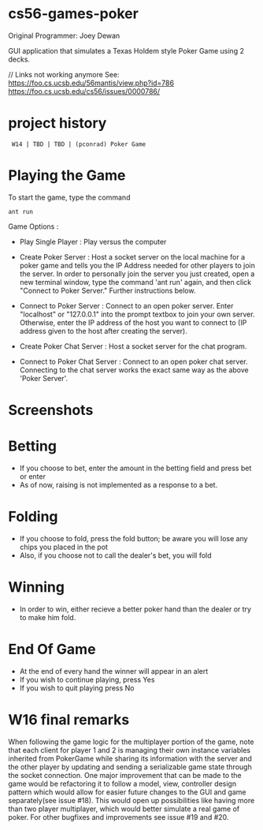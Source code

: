 cs56-games-poker
================
Original Programmer: Joey Dewan
        
GUI application that simulates a Texas Holdem style Poker Game using 2 decks.

// Links not working anymore
See: https://foo.cs.ucsb.edu/56mantis/view.php?id=786
https://foo.cs.ucsb.edu/cs56/issues/0000786/

project history
===============
```
 W14 | TBD | TBD | (pconrad) Poker Game
```

Playing the Game
================
To start the game, type the command
```
ant run
```
Game Options :

* Play Single Player : Play versus the computer

* Create Poker Server : Host a socket server on the local machine for a poker game and tells you the IP Address needed for other players to join the server. In order to personally join the server you just created, open a new terminal window, type the command 'ant run' again, and then click "Connect to Poker Server." Further instructions below.

* Connect to Poker Server : Connect to an open poker server. Enter "localhost" or "127.0.0.1" into the prompt textbox to join your own server. Otherwise, enter the IP address of the host you want to connect to (IP address given to the host after creating the server). 

* Create Poker Chat Server : Host a socket server for the chat program. 

* Connect to Poker Chat Server : Connect to an open poker chat server. Connecting to the chat server works the exact same way as the above 'Poker Server'.
 


Screenshots
===========



Betting
=======
* If you choose to bet, enter the amount in the betting field and press bet or enter
* As of now, raising is not implemented as a response to a bet.

Folding
=======
* If you choose to fold, press the fold button; be aware you will lose any chips you placed in the pot
* Also, if you choose not to call the dealer's bet, you will fold

Winning
=======
* In order to win, either recieve a better poker hand than the dealer or try to make him fold.

End Of Game
===========
* At the end of every hand the winner will appear in an alert
* If you wish to continue playing, press Yes
* If you wish to quit playing press No

W16 final remarks
=================
When following the game logic for the multiplayer portion of the game, note that each client for player 1 and 2 is managing their own instance variables inherited from PokerGame while sharing its information with the server and the other player by updating and sending a serializable game state through the socket connection. One major improvement that can be made to the game would be refactoring it to follow a model, view, controller design pattern which would allow for easier future changes to the GUI and game separately(see issue #18). This would open up possibilities like having more than two player multiplayer, which would better simulate a real game of poker. For other bugfixes and improvements see issue #19 and #20. 
